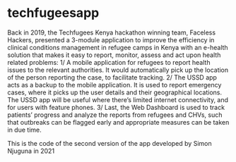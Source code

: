 # techfugeesapp

Back in 2019, the Techfugees Kenya hackathon winning team, Faceless Hackers, presented a 3-module application to improve the efficiency in clinical conditions management in refugee camps in Kenya with an e-health solution that makes it easy to report, monitor, assess and act upon health related problems: 1/ A mobile application for refugees to report health issues to the relevant authorities. It would automatically pick up the location of the person reporting the case, to facilitate tracking. 2/ The USSD app acts as a backup to the mobile application. It is used to report emergency cases, where it picks up the user details and their geographical locations. The USSD app will be useful where there’s limited internet connectivity, and for users with feature phones. 3/ Last, the Web Dashboard is used to track patients’ progress and analyze the reports from refugees and CHVs, such that outbreaks can be flagged early and appropriate measures can be taken in due time.

This is the code of the second version of the app developed by Simon Njuguna in 2021
